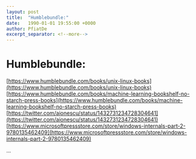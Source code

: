 ```yaml
---
layout: post
title:  "Humblebundle:"
date:   1990-01-01 19:55:00 +0000
author: PfiatDe
excerpt_separator: <!--more-->
---
```


# Humblebundle:
[https://www.humblebundle.com/books/unix-linux-books](https://www.humblebundle.com/books/unix-linux-books)
[https://www.humblebundle.com/books/machine-learning-bookshelf-no-starch-press-books](https://www.humblebundle.com/books/machine-learning-bookshelf-no-starch-press-books)
[https://twitter.com/aionescu/status/1432731234728304641](https://twitter.com/aionescu/status/1432731234728304641)
[https://www.microsoftpressstore.com/store/windows-internals-part-2-9780135462409](https://www.microsoftpressstore.com/store/windows-internals-part-2-9780135462409)

...
<!--more-->
